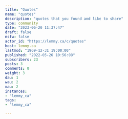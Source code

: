 ```yaml
---
title: "Quotes" 
name: "quotes"
description: "quotes that you found and like to share"
type: community
date: "2023-06-20 11:37:47"
draft: false
nsfw: false
actor_id: "https://lemmy.ca/c/quotes"
host: lemmy.ca
lastmod: "1969-12-31 19:00:00"
published: "2022-05-26 10:56:08"
subscribers: 23
posts: 3
comments: 0
weight: 3
dau: 1
wau: 2
mau: 2
instances:
- "lemmy_ca"
tags: 
- "lemmy_ca"

---
```


